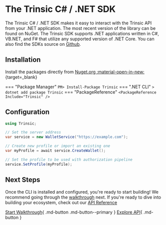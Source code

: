 # The Trinsic C# / .NET SDK  
The Trinsic C# / .NET SDK makes it easy to interact with the Trinsic API from your .NET application. The most recent version of the library can be found on NuGet. The Trinsic SDK  supports .NET applications written in C#, VB.NET, and F# that utilize any supported version of .NET Core. You can also find the SDKs source on [Github](https://github.com/trinsic-id/sdk/dotnet).

## Installation
Install the packages directly from [Nuget.org :material-open-in-new:](https://www.nuget.org/packages/Trinsic){target=_blank}

=== "Package Manager"
    ```
    PM> Install-Package Trinsic
    ```
=== ".NET CLI"
    ```
    > dotnet add package Trinsic
    ```
=== "PackageReference"
    ```
    <PackageReference Include="Trinsic" />
    ```

## Configuration

```csharp
using Trinsic;

// Set the server address
var service = new WalletService("https://example.com");

// Create new profile or import an existing one
var myProfile = await service.CreateWallet();

// Set the profile to be used with authorization pipeline
service.SetProfile(myProfile);
```

## Next Steps

Once the CLI is installed and configured, you're ready to start building! We recommend going through the [walkthrough](./vaccination-net.md) next. If you're ready to dive into building your ecosystem, check out our [API Reference](../reference/index.md)

[Start Walkthrough](./vaccination-net.md){ .md-button .md-button--primary } [Explore API](../reference/index.md){ .md-button }


